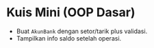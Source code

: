 
# Kuis Mini (OOP Dasar)
- Buat `AkunBank` dengan setor/tarik plus validasi.
- Tampilkan info saldo setelah operasi.

